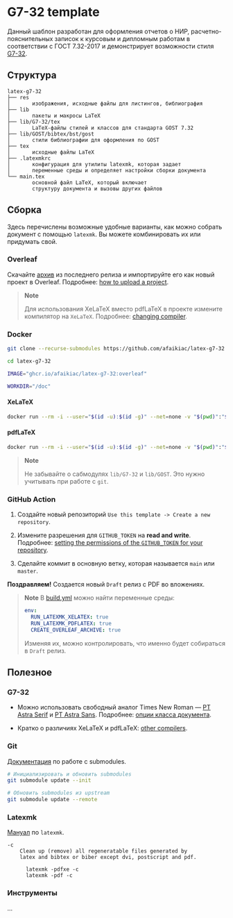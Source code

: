 # G7-32 template

Данный шаблон разработан для оформления отчетов о НИР, расчетно-пояснительных записок к курсовым и дипломным работам в соответствии с ГОСТ 7.32-2017 и демонстрирует возможности стиля [G7-32](https://github.com/afaikiac/G7-32).

## Структура

```palin
latex-g7-32
├── res 
│       изображения, исходные файлы для листингов, библиография
├── lib
│       пакеты и макросы LaTeX
├── lib/G7-32/tex 
│       LaTeX-файлы стилей и классов для стандарта GOST 7.32
├── lib/GOST/bibtex/bst/gost
│       стили библиографии для оформления по GOST
├── tex 
│       исходные файлы LaTeX
├── .latexmkrc
│       конфигурация для утилиты latexmk, которая задает
│       переменные среды и определяет настройки сборки документа
└── main.tex 
        основной файл LaTeX, который включает
        структуру документа и вызовы других файлов
```

## Сборка

Здесь перечислены возможные удобные варианты, как можно собрать документ с помощью `latexmk`. Вы можете комбинировать их или придумать свой.

### Overleaf

Скачайте [архив](https://github.com/afaikiac/latex-g7-32/releases/latest/download/latex-g7-32-overleaf.zip) из последнего релиза и импортируйте его как новый проект в Overleaf. Подробнее: [how to upload a project](https://www.overleaf.com/learn/how-to/Uploading_a_project).

> **Note**
>
> Для использования XeLaTeX вместо pdfLaTeX в проекте измените компилятор на `XeLaTeX`. Подробнее: [changing compiler](https://www.overleaf.com/learn/how-to/Changing_compiler).

### Docker

```bash
git clone --recurse-submodules https://github.com/afaikiac/latex-g7-32.git
```

```bash
cd latex-g7-32
```

```bash
IMAGE="ghcr.io/afaikiac/latex-g7-32:overleaf"
```

```bash
WORKDIR="/doc"
```

#### XeLaTeX

```bash
docker run --rm -i --user="$(id -u):$(id -g)" --net=none -v "$(pwd)":"$WORKDIR" "$IMAGE" latexmk -pdfxe
```

#### pdfLaTeX

```bash
docker run --rm -i --user="$(id -u):$(id -g)" --net=none -v "$(pwd)":"$WORKDIR" "$IMAGE" latexmk -pdf
```

> **Note**
> 
> Не забывайте о сабмодулях `lib/G7-32` и `lib/GOST`. Это нужно учитывать при работе с `git`.

### GitHub Action

1. Создайте новый репозиторий `Use this template -> Create a new repository`.

2. Измените разрешения для `GITHUB_TOKEN` на **read and write**. Подробнее: [setting the permissions of the `GITHUB_TOKEN` for your repository](https://docs.github.com/en/repositories/managing-your-repositorys-settings-and-features/enabling-features-for-your-repository/managing-github-actions-settings-for-a-repository#setting-the-permissions-of-the-github_token-for-your-repository).

3. Сделайте коммит в основную ветку, которая называется `main` или `master`.

**Поздравляем!** Создается новый `Draft` релиз с PDF во вложениях.

> **Note**
> В [build.yml](https://github.com/afaikiac/latex-g7-32/blob/main/.github/workflows/build.yml#L3) можно найти переменные среды:
>
> ```yml
> env:
>   RUN_LATEXMK_XELATEX: true
>   RUN_LATEXMK_PDFLATEX: true
>   CREATE_OVERLEAF_ARCHIVE: true
> ```
>
> Изменяя их, можно контролировать, что именно будет собираться в `Draft` релиз.

## Полезное

### G7-32

- Можно использовать свободный аналог Times New Roman — [PT Astra Serif](http://astralinux.ru/information/fonts-astra/font-ptastra-serif-ver1003.zip) и [PT Astra Sans](http://astralinux.ru/information/fonts-astra/font-ptastrasans-ttf-ver1002.zip). Подробнее: [опции класса документа](https://github.com/afaikiac/latex-g7-32/tree/G7-32#%D0%BE%D0%BF%D1%86%D0%B8%D0%B8-%D0%BA%D0%BB%D0%B0%D1%81%D1%81%D0%B0-%D0%B4%D0%BE%D0%BA%D1%83%D0%BC%D0%B5%D0%BD%D1%82%D0%B0).

- Кратко о различиях XeLaTeX и pdfLaTeX: [other compilers](https://www.overleaf.com/learn/latex/Choosing_a_LaTeX_Compiler#Other_compilers).

### Git

[Документация](https://git-scm.com/book/en/v2/Git-Tools-Submodules) по работе с submodules.

```bash
# Инициализировать и обновить submodules
git submodule update --init
```

```bash
# Oбновить submodules из upstream
git submodule update --remote
```

### Latexmk

[Mануал](https://manpages.debian.org/testing/latexmk/latexmk.1.en.html) по `latexmk`.

```plain
-с
    Clean up (remove) all regeneratable files generated by
    latex and bibtex or biber except dvi, postscript and pdf.

      latexmk -pdfxe -c
      latexmk -pdf -c
```

### Инструменты

...
